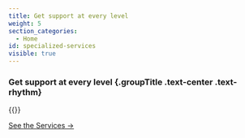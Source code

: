 ```yaml
---
title: Get support at every level
weight: 5
section_categories:
  - Home
id: specialized-services
visible: true
---
```


### Get support at every level {.groupTitle .text-center .text-rhythm}

{{<services>}}

<div class="text-center mt-5">
<a href="/services/" class="button btn-outline-gradient text-pine btn-big">See the Services →</a>
</div>
